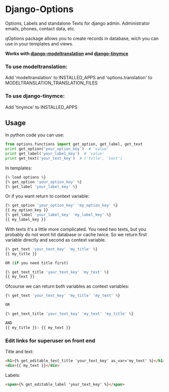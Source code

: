# Django-Options

Options, Labels and standalone Texts for django admin. Administrator emails, phones, contact data, etc.

qOptions package allows you to create records in database, wich you can use in your templates and views.

**Works with [django-modeltranslation](https://github.com/deschler/django-modeltranslation) and [django-tinymce](https://github.com/aljosa/django-tinymce)**

### To use modeltranslation:

Add 'modeltranslation' to INSTALLED\_APPS and 'options.translation' to MODELTRANSLATION\_TRANSLATION_FILES

### To use django-tinymce:

Add 'tinymce' to INSTALLED_APPS

## Usage

In python code you can use:

```python
from options.functions import get_option, get_label, get_text
print get_option('your_option_key')  # 'value'
print get_label('your_label_key')  # 'value'
print get_text('your_text_key')  # ['title', 'text']
```

In templates:

```python
{% load options %}
{% get_option 'your_option_key' %}
{% get_label 'your_label_key' %}
```

Or if you want return to context variable:

```python
{% get_option 'your_option_key' 'my_option_key' %}
{{ my_option_key }}
{% get_label 'your_label_key' 'my_label_key' %}
{{ my_label_key }}
```

With texts it's a little more complicated. You need two texts, but you probably do not wont hit database or cache twice. So we return first variable directly and second as context variable.

```python
{% get_text 'your_text_key' 'my_title' %}
{{ my_title }}

OR (if you need title first)

{% get_text_title 'your_text_key' 'my_text' %}
{{ my_text }}
```

Ofcourse we can return both variables as context variables:

```python
{% get_text 'your_text_key' 'my_title' 'my_text' %}

OR

{% get_text_title 'your_text_key' 'my_text' 'my_title' %}

AND
{{ my_title }}: {{ my_text }}
```

### Edit links for superuser on front end

Title and text:

```html
<h1>{% get_editable_text_title 'your_text_key' as_var='my_text' %}</h1>
<div>{{ my_text }}</div>
```

Labels:

```html
<span>{% get_editable_label 'your_text_key' %}</span>
```

